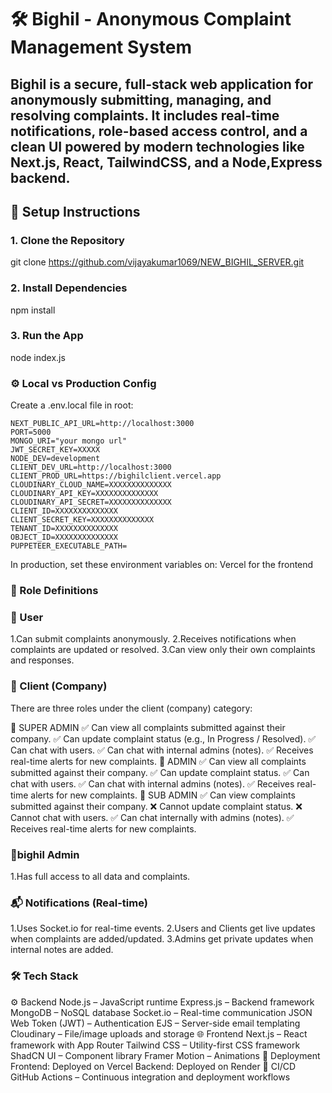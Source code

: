 # 🛠️ Bighil - Anonymous Complaint Management System

Bighil is a secure, full-stack web application for anonymously submitting, managing, and resolving complaints. It includes real-time notifications, role-based access control, and a clean UI powered by modern technologies like Next.js, React, TailwindCSS, and a Node,Express backend.
---
## 🚀 Setup Instructions

### 1. Clone the Repository
git clone https://github.com/vijayakumar1069/NEW_BIGHIL_SERVER.git

### 2. Install Dependencies
npm install

### 3. Run the App
node index.js

### ⚙️ Local vs Production Config
Create a .env.local file in root:

    NEXT_PUBLIC_API_URL=http://localhost:3000
    PORT=5000
    MONGO_URI="your mongo url"
    JWT_SECRET_KEY=XXXXX
    NODE_DEV=development
    CLIENT_DEV_URL=http://localhost:3000
    CLIENT_PROD_URL=https://bighilclient.vercel.app
    CLOUDINARY_CLOUD_NAME=XXXXXXXXXXXXXX
    CLOUDINARY_API_KEY=XXXXXXXXXXXXXX
    CLOUDINARY_API_SECRET=XXXXXXXXXXXXXX
    CLIENT_ID=XXXXXXXXXXXXXX
    CLIENT_SECRET_KEY=XXXXXXXXXXXXXX
    TENANT_ID=XXXXXXXXXXXXXX
    OBJECT_ID=XXXXXXXXXXXXXX
    PUPPETEER_EXECUTABLE_PATH=



In production, set these environment variables on:
Vercel for the frontend


### 👥 Role Definitions
### 🧑 User
  1.Can submit complaints anonymously.
  2.Receives notifications when complaints are updated or resolved.
  3.Can view only their own complaints and responses.
### 🏢 Client (Company)
There are three roles under the client (company) category:

🔹 SUPER ADMIN
✅ Can view all complaints submitted against their company.
✅ Can update complaint status (e.g., In Progress / Resolved).
✅ Can chat with users.
✅ Can chat with internal admins (notes).
✅ Receives real-time alerts for new complaints.
🔹 ADMIN
✅ Can view all complaints submitted against their company.
✅ Can update complaint status.
✅ Can chat with users.
✅ Can chat with internal admins (notes).
✅ Receives real-time alerts for new complaints.
🔹 SUB ADMIN
✅ Can view complaints submitted against their company.
❌ Cannot update complaint status.
❌ Cannot chat with users.
✅ Can chat internally with admins (notes).
✅ Receives real-time alerts for new complaints.

### 👮bighil Admin
  1.Has full access to all data and complaints.

### 📬 Notifications (Real-time)
  1.Uses Socket.io for real-time events.
  2.Users and Clients get live updates when complaints are added/updated.
  3.Admins get private updates when internal notes are added.

### 🛠️ Tech Stack
⚙️ Backend
Node.js – JavaScript runtime
Express.js – Backend framework
MongoDB – NoSQL database
Socket.io – Real-time communication
JSON Web Token (JWT) – Authentication
EJS – Server-side email templating
Cloudinary – File/image uploads and storage
🌐 Frontend
Next.js – React framework with App Router
Tailwind CSS – Utility-first CSS framework
ShadCN UI – Component library
Framer Motion – Animations
🔄 Deployment
Frontend: Deployed on Vercel
Backend: Deployed on Render
🧪 CI/CD
GitHub Actions – Continuous integration and deployment workflows
